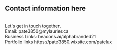 
## Contact information here
<br>
Let's get in touch together.
<br>
Email: pate3850@mylaurier.ca
<br>
Business Links: beacons.ai/alphabranded21 
<br>
Portfolio links https://pate3850.wixsite.com/patelux
